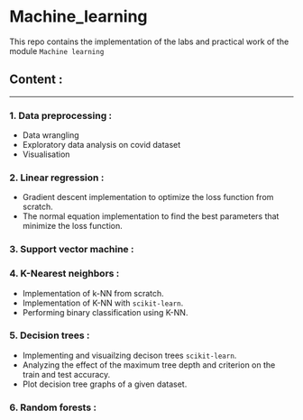 # Machine_learning
This repo contains the implementation of the labs and practical work of the module `Machine learning`

## Content : 
----

### 1. Data preprocessing : 
- Data wrangling
- Exploratory data analysis on covid dataset
- Visualisation 

### 2. Linear regression :
- Gradient descent implementation to optimize the loss function from scratch.
- The normal equation implementation to find the best parameters that minimize the loss function.


### 3. Support vector machine :



### 4. K-Nearest neighbors :
- Implementation of k-NN from scratch.
- Implementation of K-NN with `scikit-learn`.
- Performing binary classification using K-NN.


### 5. Decision trees : 
- Implementing and visuailzing decison trees `scikit-learn`.
- Analyzing the effect of the maximum tree depth and criterion on the train and test accuracy.
- Plot decision tree graphs of a given dataset.


### 6. Random forests : 
